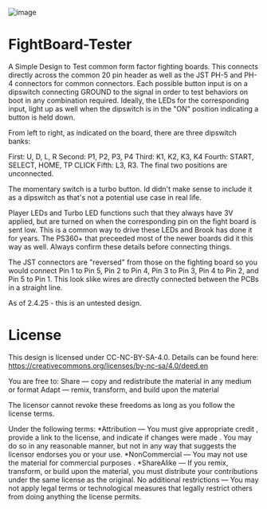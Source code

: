 ![image](https://github.com/user-attachments/assets/c70492e7-fd8f-4250-90b6-e0bec71d82e6)

# FightBoard-Tester
A Simple Design to Test common form factor fighting boards. This connects directly across the common 20 pin header as well as the JST PH-5 and PH-4 connectors for common connectors. Each possible button input is on a dipswitch connecting GROUND to the signal in order to test behaviors on boot in any combination required. Ideally, the LEDs for the corresponding input, light up as well when the dipswitch is in the "ON" position indicating a button is held down.

From left to right, as indicated on the board, there are three dipswitch banks:

First: U, D, L, R
Second: P1, P2, P3, P4
Third:  K1, K2, K3, K4
Fourth: START, SELECT, HOME, TP CLICK
Fifth: L3, R3. The final two positions are unconnected.

The momentary switch is a turbo button. Id didn't make sense to include it as a dipswitch as that's not a potential use case in real life.

Player LEDs and Turbo LED functions such that they always have 3V applied, but are turned on when the corresponding pin on the fight board is sent low. This is a common way to drive these LEDs and Brook has done it for years. The PS360+ that preceeded most of the newer boards did it this way as well. Always confirm these details before connecting things.

The JST connectors are "reversed" from those on the fighting board so you would connect Pin 1 to Pin 5, Pin 2 to Pin 4, Pin 3 to Pin 3, Pin 4 to Pin 2, and Pin 5 to Pin 1. This look slike wires are directly connected between the PCBs in a straight line. 

As of 2.4.25 - this is an untested design.


# License

This design is licensed under CC-NC-BY-SA-4.0. Details can be found here: https://creativecommons.org/licenses/by-nc-sa/4.0/deed.en

You are free to:
Share — copy and redistribute the material in any medium or format
Adapt — remix, transform, and build upon the material

The licensor cannot revoke these freedoms as long as you follow the license terms.

Under the following terms:
*Attribution — You must give appropriate credit , provide a link to the license, and indicate if changes were made . You may do so in any reasonable manner, but not in any way that suggests the licensor endorses you or your use.
*NonCommercial — You may not use the material for commercial purposes .
*ShareAlike — If you remix, transform, or build upon the material, you must distribute your contributions under the same license as the original.
No additional restrictions — You may not apply legal terms or technological measures that legally restrict others from doing anything the license permits.
